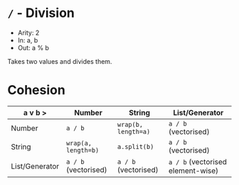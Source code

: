# `/` - Division

- Arity: 2
- In: a, b
- Out: a % b

Takes two values and divides them. 

# Cohesion
| a v          b > | Number               | String               | List/Generator                    |
|------------------|----------------------|----------------------|-----------------------------------|
| Number           | `a / b`              | `wrap(b, length=a)`  | `a / b` (vectorised)              |
| String           | `wrap(a, length=b)`  | `a.split(b)`         | `a / b` (vectorised)              |
| List/Generator   | `a / b` (vectorised) | `a / b` (vectorised) | `a / b` (vectorised element-wise) |
